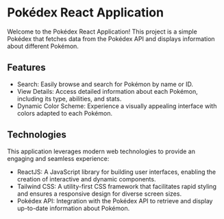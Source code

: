# Pokédex React Application

Welcome to the Pokédex React Application! This project is a simple Pokédex that fetches data from the Pokédex API and displays information about different Pokémon.

## Features
- Search: Easily browse and search for Pokémon by name or ID.
- View Details: Access detailed information about each Pokémon, including its type, abilities, and stats.
- Dynamic Color Scheme: Experience a visually appealing interface with colors adapted to each Pokémon.

## Technologies
This application leverages modern web technologies to provide an engaging and seamless experience:

- ReactJS: A JavaScript library for building user interfaces, enabling the creation of interactive and dynamic components.
- Tailwind CSS: A utility-first CSS framework that facilitates rapid styling and ensures a responsive design for diverse screen sizes.
- Pokédex API: Integration with the Pokédex API to retrieve and display up-to-date information about Pokémon.